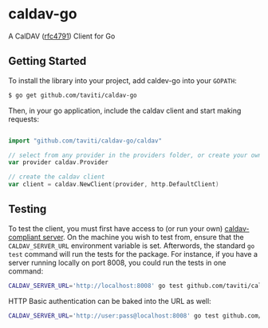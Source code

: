 # caldav-go
A CalDAV ([rfc4791][1]) Client for Go

Getting Started
---------------
To install the library into your project, add caldev-go into your `GOPATH`:

```sh
$ go get github.com/taviti/caldav-go
```

Then, in your go application, include the caldav client and start making requests:

```go

import "github.com/taviti/caldav-go/caldav"

// select from any provider in the providers folder, or create your own!
var provider caldav.Provider

// create the caldav client
var client = caldav.NewClient(provider, http.DefaultClient)
```

Testing
-------
To test the client, you must first have access to (or run your own) [caldav-compliant server][1]. On the machine you wish to test
from, ensure that the `CALDAV_SERVER_URL` environment variable is set. Afterwords, the standard `go test` command will run the tests
for the package. For instance, if you have a server running locally on port 8008, you could run the tests in one command:

```sh
CALDAV_SERVER_URL='http://localhost:8008' go test github.com/taviti/caldav-go/...
```

HTTP Basic authentication can be baked into the URL as well:

```sh
CALDAV_SERVER_URL='http://user:pass@localhost:8008' go test github.com/taviti/caldav-go/...
```

[1]:http://tools.ietf.org/html/rfc4791
[2]:http://calendarserver.org/